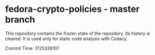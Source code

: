 # fedora-crypto-policies - master branch

This repository contains the frozen state of the repository.
Its history is cleared. It is used only for static code
analysis with Codacy.

Commit Time: 1725326107